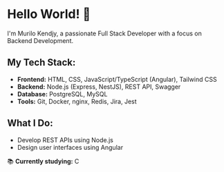 # Hello World! 👋

I'm Murilo Kendjy, a passionate Full Stack Developer with a focus on Backend Development.

## My Tech Stack:
- **Frontend:** HTML, CSS, JavaScript/TypeScript (Angular), Tailwind CSS
- **Backend:** Node.js (Express, NestJS), REST API, Swagger
- **Database:** PostgreSQL, MySQL
- **Tools:** Git, Docker, nginx, Redis, Jira, Jest

## What I Do:
- Develop REST APIs using Node.js
- Design user interfaces using Angular

📚 **Currently studying:** C
